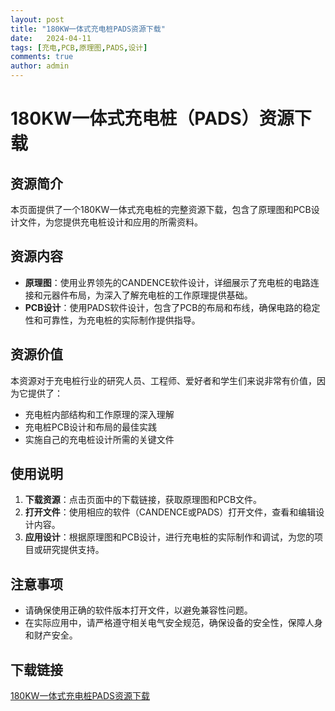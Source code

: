 ```yaml
---
layout: post
title: "180KW一体式充电桩PADS资源下载"
date:   2024-04-11
tags: [充电,PCB,原理图,PADS,设计]
comments: true
author: admin
---
```

# 180KW一体式充电桩（PADS）资源下载

## 资源简介

本页面提供了一个180KW一体式充电桩的完整资源下载，包含了原理图和PCB设计文件，为您提供充电桩设计和应用的所需资料。

## 资源内容

- **原理图**：使用业界领先的CANDENCE软件设计，详细展示了充电桩的电路连接和元器件布局，为深入了解充电桩的工作原理提供基础。
- **PCB设计**：使用PADS软件设计，包含了PCB的布局和布线，确保电路的稳定性和可靠性，为充电桩的实际制作提供指导。

## 资源价值

本资源对于充电桩行业的研究人员、工程师、爱好者和学生们来说非常有价值，因为它提供了：

- 充电桩内部结构和工作原理的深入理解
- 充电桩PCB设计和布局的最佳实践
- 实施自己的充电桩设计所需的关键文件

## 使用说明

1. **下载资源**：点击页面中的下载链接，获取原理图和PCB文件。
2. **打开文件**：使用相应的软件（CANDENCE或PADS）打开文件，查看和编辑设计内容。
3. **应用设计**：根据原理图和PCB设计，进行充电桩的实际制作和调试，为您的项目或研究提供支持。

## 注意事项

- 请确保使用正确的软件版本打开文件，以避免兼容性问题。
- 在实际应用中，请严格遵守相关电气安全规范，确保设备的安全性，保障人身和财产安全。

## 下载链接

[180KW一体式充电桩PADS资源下载](https://pan.quark.cn/s/d6d44026e370)